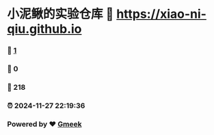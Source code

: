 # 小泥鳅的实验仓库 :link: https://xiao-ni-qiu.github.io 
### :page_facing_up: [1](https://xiao-ni-qiu.github.io/tag.html) 
### :speech_balloon: 0 
### :hibiscus: 218 
### :alarm_clock: 2024-11-27 22:19:36 
### Powered by :heart: [Gmeek](https://github.com/Meekdai/Gmeek)
